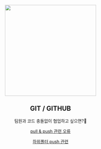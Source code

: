 <p align="center">
  <img src="https://repository-images.githubusercontent.com/348551223/a99efe21-ed22-49ee-8a85-4db6a4ef8007" height="300">
  <h2 align="center">GIT / GITHUB</h2>
  <p align="center">팀원과 코드 충돌없이 협업하고 싶으면?🤯<p>
  <p align="center"><a href="https://parkdoyoung98.tistory.com/42"> pull & push 관련 오류<p>
    <p align="center"><a href="https://hihinote.tistory.com/9?category=1266327"> 하위폴터 push 관련 <p>
  </p>
</p>

    
  
